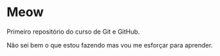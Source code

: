 # Meow
 Primeiro repositório do curso de Git e GitHub.

Não sei bem o que estou fazendo mas vou me esforçar para aprender. 